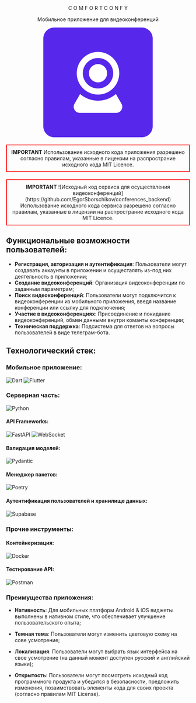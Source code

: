 <div style="text-align: center;">
  C O M F O R T C O N F Y

  Мобильное приложение для видеоконференций 

  <img src="assets/logo.svg" alt="Альтернативный текст" style="display: block; margin: auto;">
</div>

<div style="border: 2px solid red; padding: 10px; margin: 20px 0; text-align: center;">
  <strong>IMPORTANT</strong>
  Использование исходного кода приложения разрешено согласно правилам, указанные в лицензии на распространие исходного кода MIT Licence. 
</div>

<div style="border: 2px solid red; padding: 10px; margin: 20px 0; text-align: center;">
  <strong>IMPORTANT</strong>
  ![Исходный код сервиса для осуществления видеоконференций](https://github.com/EgorSborschikov/conferences_backend)
  Использование исходного кода сервиса разрешено согласно правилам, указанные в лицензии на распространие исходного кода MIT Licence. 
</div>

## Функциональные возможности пользователей:

- **Регистрация, авторизация и аутентификация**: Пользователи могут создавать аккаунты в приложении и осущесталять из-под них деятельность в приложении;
- **Создание видеоконференций**: Организация видеоконференции по заданным параметрам;
- **Поиск видеоконференций**: Пользователи могут подключится к видеоконференции из мобильного приложения, введя название конференции или ссылку для подключения;
- **Участие в видеоконференциях**: Присоединение и покидание видеоконференций, обмен данными внутри команты конференции;
- **Техническая поддержка**: Подсистема для ответов на вопросы пользователей в виде телеграм-бота.

## Технологический стек:

### Мобильное приложение:


![Dart](https://img.shields.io/badge/-Dart-0175C2?style=for-the-badge&logo=dart&logoColor=white)
![Flutter](https://img.shields.io/badge/-Flutter-02569B?style=for-the-badge&logo=flutter&logoColor=white)


### Серверная часть:

![Python](https://img.shields.io/badge/-Python-3776AB?style=for-the-badge&logo=python&logoColor=white)

#### API Frameworks:
![FastAPI](https://img.shields.io/badge/-FastAPI-009688?style=for-the-badge&logo=fastapi&logoColor=white)
![WebSocket](https://img.shields.io/badge/-WebSocket-000000?style=for-the-badge&logo=websocket&logoColor=white)

#### Валидация моделей:
![Pydantic](https://img.shields.io/badge/-Pydantic-306998?style=for-the-badge&logo=pydantic&logoColor=white)

#### Менеджер пакетов:
![Poetry](https://img.shields.io/badge/-Poetry-60A5FA?style=for-the-badge&logo=poetry&logoColor=white)

#### Аутентификация пользователей и хранилище данных:
![Supabase](https://img.shields.io/badge/-Supabase-3ECF8E?style=for-the-badge&logo=supabase&logoColor=white)

### Прочие инструменты:

#### Контейнеризация:
![Docker](https://img.shields.io/badge/-Docker-2496ED?style=for-the-badge&logo=docker&logoColor=white)

#### Тестирование API:
![Postman](https://img.shields.io/badge/-Postman-FF6C37?style=for-the-badge&logo=postman&logoColor=white)


### Преимущества приложения:

- **Нативность**: Для мобильных платформ Android & iOS виджеты выполнены в нативном стиле, что обеспечивает улучшение пользовательского опыта;

- **Темная тема**: Пользователи могут изменить цветовую схему на сове усмотрение;

- **Локализация**: Пользователи могут выбрать язык интерфейса на свое усмотрение (на данный момент доступен русский и английский языки);

- **Открытость**: Пользователи могут посмотреть исходный код программного продукта и убедится в безопасности, предложить изменения, позаимствовать элементы кода для своих проекта (согласно правилам MIT License).

